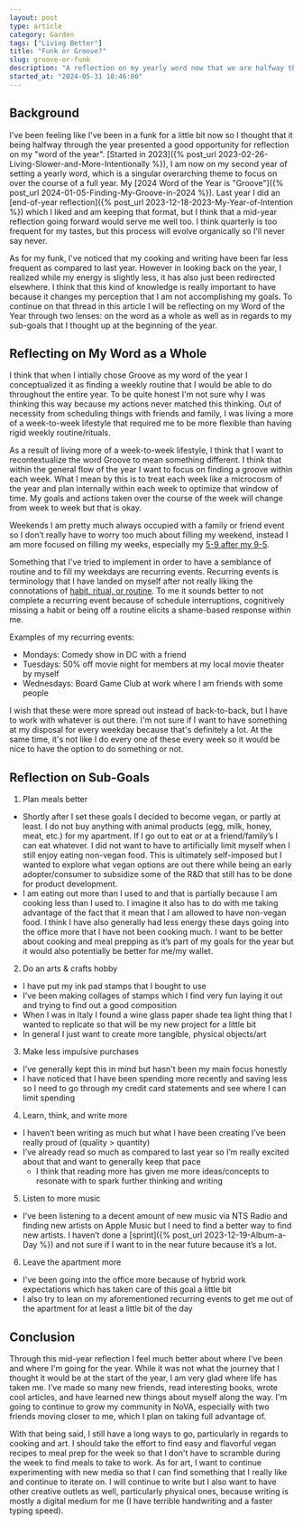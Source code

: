 ```yaml
---
layout: post
type: article
category: Garden
tags: ["Living Better"]
title: "Funk or Groove?"
slug: groove-or-funk
description: "A reflection on my yearly word now that we are halfway through 2024."
started_at: "2024-05-31 10:46:00"
---
```


## Background

I've been feeling like I've been in a funk for a little bit now so I thought that it being halfway through the year presented a good opportunity for reflection on my "word of the year". [Started in 2023]({% post_url 2023-02-26-Living-Slower-and-More-Intentionally %}), I am now on my second year of setting a yearly word, which is a singular overarching theme to focus on over the course of a full year. My [2024 Word of the Year is "Groove"]({% post_url 2024-01-05-Finding-My-Groove-in-2024 %}). Last year I did an [end-of-year reflection]({% post_url 2023-12-18-2023-My-Year-of-Intention %}) which I liked and am keeping that format, but I think that a mid-year reflection going forward would serve me well too. I think quarterly is too frequent for my tastes, but this process will evolve organically so I'll never say never.

As for my funk, I've noticed that my cooking and writing have been far less frequent as compared to last year. However in looking back on the year, I realized while my energy is slightly less, it has also just been redirected elsewhere. I think that this kind of knowledge is really important to have because it changes my perception that I am not accomplishing my goals. To continue on that thread in this article I will be reflecting on my Word of the Year through two lenses: on the word as a whole as well as in regards to my sub-goals that I thought up at the beginning of the year.

## Reflecting on My Word as a Whole

I think that when I intially chose Groove as my word of the year I conceptualized it as finding a weekly routine that I would be able to do throughout the entire year. To be quite honest I'm not sure why I was thinking this way because my actions never matched this thinking. Out of necessity from scheduling things with friends and family, I was living a more of a week-to-week lifestyle that required me to be more flexible than having rigid weekly routine/rituals.

As a result of living more of a week-to-week lifestyle, I think that I want to recontextualize the word Groove to mean something different. I think that within the general flow of the year I want to focus on finding a groove within each week. What I mean by this is to treat each week like a microcosm of the year and plan internally within each week to optimize that window of time. My goals and actions taken over the course of the week will change from week to week but that is okay.

Weekends I am pretty much always occupied with a family or friend event so I don’t really have to worry too much about filling my weekend, instead I am more focused on filling my weeks, especially my [5-9 after my 9-5](https://www.reddit.com/r/socialskills/comments/17uemyd/what_is_your_59_after_your_95/).

Something that I've tried to implement in order to have a semblance of routine and to fill my weekdays are recurring events. Recurring events is terminology that I have landed on myself after not really liking the connotations of [habit, ritual, or routine](https://www.simplyclearly.com/routine-habit-ritual-simpler-life/). To me it sounds better to not complete a recurring event because of schedule interruptions, cognitively missing a habit or being off a routine elicits a shame-based response within me.

Examples of my recurring events:
* Mondays: Comedy show in DC with a friend
* Tuesdays: 50% off movie night for members at my local movie theater by myself
* Wednesdays: Board Game Club at work where I am friends with some people 

I wish that these were more spread out instead of back-to-back, but I have to work with whatever is out there. I'm not sure if I want to have something at my disposal for every weekday because that's definitely a lot. At the same time, it's not like I do every one of these every week so it would be nice to have the option to do something or not.

## Reflection on Sub-Goals

1. Plan meals better
* Shortly after I set these goals I decided to become vegan, or partly at least. I do not buy anything with animal products (egg, milk, honey, meat, etc.) for my apartment. If I go out to eat or at a friend/family’s I can eat whatever. I did not want to have to artificially limit myself when I still enjoy eating non-vegan food. This is ultimately self-imposed but I wanted to explore what vegan options are out there while being an early adopter/consumer to subsidize some of the R&D that still has to be done for product development. 
* I am eating out more than I used to and that is partially because I am cooking less than I used to. I imagine it also has to do with me taking advantage of the fact that it mean that I am allowed to have non-vegan food. I think I have also generally had less energy these days going into the office more that I have not been cooking much. I want to be better about cooking and meal prepping as it’s part of my goals for the year but it would also potentially be better for me/my wallet. 

2. Do an arts & crafts hobby
* I have put my ink pad stamps that I bought to use
* I've been making collages of stamps which I find very fun laying it out and trying to find out a good composition
* When I was in Italy I found a wine glass paper shade tea light thing that I wanted to replicate so that will be my new project for a little bit
* In general I just want to create more tangible, physical objects/art

3. Make less impulsive purchases
* I've generally kept this in mind but hasn't been my main focus honestly
* I have noticed that I have been spending more recently and saving less so I need to go through my credit card statements and see where I can limit spending

4. Learn, think, and write more
* I haven’t been writing as much but what I have been creating I’ve been really proud of (quality > quantity)
* I’ve already read so much as compared to last year so I’m really excited about that and want to generally keep that pace
    * I think that reading more has given me more ideas/concepts to resonate with to spark further thinking and writing

5. Listen to more music
* I’ve been listening to a decent amount of new music via NTS Radio and finding new artists on Apple Music but I need to find a better way to find new artists. I haven’t done a [sprint]({% post_url 2023-12-19-Album-a-Day %}) and not sure if I want to in the near future because it’s a lot. 

6. Leave the apartment more
* I've been going into the office more because of hybrid work expectations which has taken care of this goal a little bit
* I also try to lean on my aforementioned recurring events to get me out of the apartment for at least a little bit of the day

## Conclusion

Through this mid-year reflection I feel much better about where I've been and where I'm going for the year. While it was not what the journey that I thought it would be at the start of the year, I am very glad where life has taken me. I've made so many new friends, read interesting books, wrote cool articles, and have learned new things about myself along the way. I'm going to continue to grow my community in NoVA, especially with two friends moving closer to me, which I plan on taking full advantage of.

With that being said, I still have a long ways to go, particularly in regards to cooking and art. I should take the effort to find easy and flavorful vegan recipes to meal prep for the week so that I don't have to scramble during the week to find meals to take to work. As for art, I want to continue experimenting with new media so that I can find something that I really like and continue to iterate on. I will continue to write but I also want to have other creative outlets as well, particularly physical ones, because writing is mostly a digital medium for me (I have terrible handwriting and a faster typing speed).